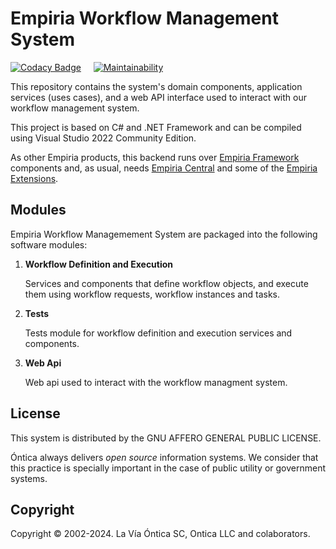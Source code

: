 ﻿# Empiria Workflow Management System

[![Codacy Badge](https://app.codacy.com/project/badge/Grade/a9263b36a98b4d22a1f152f1f886f66c)](https://app.codacy.com/gh/Ontica/Empiria.Workflow/dashboard?utm_source=gh&utm_medium=referral&utm_content=&utm_campaign=Badge_grade)
&nbsp; &nbsp; 
[![Maintainability](https://api.codeclimate.com/v1/badges/26f9ff49b2162ba62557/maintainability)](https://codeclimate.com/github/Ontica/Empiria.Workflow/maintainability)

This repository contains the system's domain components, application services (uses cases),
and a web API interface used to interact with our workflow management system.

This project is based on C# and .NET Framework and can be compiled using Visual Studio 2022 Community Edition.

As other Empiria products, this backend runs over [Empiria Framework](https://github.com/Ontica/Empiria.Core)
components and, as usual, needs [Empiria Central](https://github.com/Ontica/Empiria.Central) and
some of the [Empiria Extensions](https://github.com/Ontica/Empiria.Extensions).

## Modules

Empiria Workflow Managemement System are packaged into the following software modules:

1.  **Workflow Definition and Execution**  

    Services and components that define workflow objects, and execute them using workflow requests, workflow instances and tasks.  

2.  **Tests**  

    Tests module for workflow definition and execution services and components.  

3.  **Web Api**  

    Web api used to interact with the workflow managment system.  

## License

This system is distributed by the GNU AFFERO GENERAL PUBLIC LICENSE.

Óntica always delivers *open source* information systems. We consider that this practice is specially
important in the case of public utility or government systems.

## Copyright

Copyright © 2002-2024. La Vía Óntica SC, Ontica LLC and colaborators.
